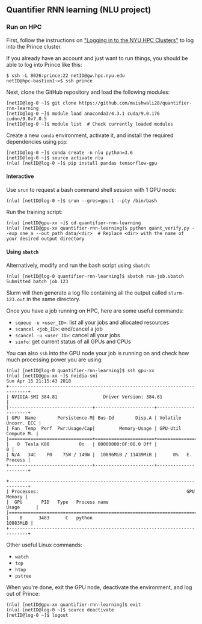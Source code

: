 ## Quantifier RNN learning (NLU project)

### Run on HPC

First, follow the instructions on ["Logging in to the NYU HPC Clusters"](https://wikis.nyu.edu/display/NYUHPC/Logging+in+to+the+NYU+HPC+Clusters) to log into the Prince cluster.

If you already have an account and just want to run things, you should be able to log into Prince like this:

```
$ ssh -L 8026:prince:22 netID@gw.hpc.nyu.edu
netID@hpc-bastion1~>$ ssh prince
```

Next, clone the GitHub repository and load the following modules:

```
[netID@log-0 ~]$ git clone https://github.com/mvishwali28/quantifier-rnn-learning
[netID@log-0 ~]$ module load anaconda3/4.3.1 cuda/9.0.176 cudnn/9.0v7.0.5
[netID@log-0 ~]$ module list  # Check currently loaded modules
```

Create a new `conda` environment, activate it, and install the required dependencies using `pip`:

```
[netID@log-0 ~]$ conda create -n nlu python=3.6
[netID@log-0 ~]$ source activate nlu
(nlu) [netID@log-0 ~]$ pip install pandas tensorflow-gpu
```

#### Interactive

Use `srun` to request a bash command shell session with 1 GPU node:

```
(nlu) [netID@log-0 ~]$ srun --gres=gpu:1 --pty /bin/bash
```

Run the training script:

```
(nlu) [netID@gpu-xx ~]$ cd quantifier-rnn-learning
(nlu) [netID@gpu-xx quantifier-rnn-learning]$ python quant_verify.py --exp one_a --out_path data/<dir>  # Replace <dir> with the name of your desired output directory
```

#### Using `sbatch`

Alternatively, modify and run the bash script using `sbatch`:

```
(nlu) [netID@log-0 quantifier-rnn-learning]$ sbatch run-job.sbatch
Submitted batch job 123
```

Slurm will then generate a log file containing all the output called `slurm-123.out` in the same directory.

Once you have a job running on HPC, here are some useful commands:

- `squeue -u <user_ID>`: list all your jobs and allocated resources
- `scancel <job_ID>`: end/cancel a job
- `scancel -u <user_ID>`: cancel all your jobs
- `sinfo`: get current status of all GPUs and CPUs

You can also `ssh` into the GPU node your job is running on and check how much processing power you are using:

```
(nlu) [netID@log-0 quantifier-rnn-learning]$ ssh gpu-xx
(nlu) [netID@gpu-xx ~]$ nvidia-smi
Sun Apr 15 21:15:43 2018
+-----------------------------------------------------------------------------+
| NVIDIA-SMI 384.81                 Driver Version: 384.81                    |
|-------------------------------+----------------------+----------------------+
| GPU  Name        Persistence-M| Bus-Id        Disp.A | Volatile Uncorr. ECC |
| Fan  Temp  Perf  Pwr:Usage/Cap|         Memory-Usage | GPU-Util  Compute M. |
|===============================+======================+======================|
|   0  Tesla K80           On   | 00000000:0F:00.0 Off |                    0 |
| N/A   34C    P0    75W / 149W |  10896MiB / 11439MiB |      0%   E. Process |
+-------------------------------+----------------------+----------------------+

+-----------------------------------------------------------------------------+
| Processes:                                                       GPU Memory |
|  GPU       PID   Type   Process name                             Usage      |
|=============================================================================|
|    0      3483      C   python                                     10883MiB |
+-----------------------------------------------------------------------------+
```

Other useful Linux commands:

- `watch`
- `top`
- `htop`
- `pstree`

When you're done, exit the GPU node, deactivate the environment, and log out of Prince:

```
(nlu) [netID@gpu-xx quantifier-rnn-learning]$ exit
(nlu) [netID@log-0 ~]$ source deactivate
[netID@log-0 ~]$ logout
```
